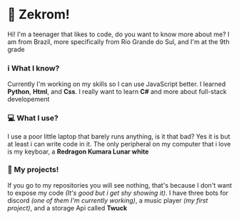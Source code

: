 # 🐉 Zekrom!

Hi! I'm a teenager that likes to code, do you want to know more about me?
I am from Brazil, more specifically from Rio Grande do Sul, and I'm at the 9th grade

### ℹ️ What I know?

Currently I'm working on my skills so I can use JavaScript better. I learned **Python**, **Html**, and **Css**. I really want to learn **C#** and more about full-stack developement

### 💻 What I use? 

I use a poor little laptop that barely runs anything, is it that bad? Yes it is but at least i can write code in it. The only peripheral on my computer that i love is my keyboar, a **Redragon Kumara Lunar white**

### 📒 My projects!

If you go to my repositories you will see nothing, that's because I don't want to expose my code *(It's good but i get shy showing it)*. I have three bots for discord *(one of them I'm currently working)*, a music player *(my first project)*, and a storage Api called **Twuck**
